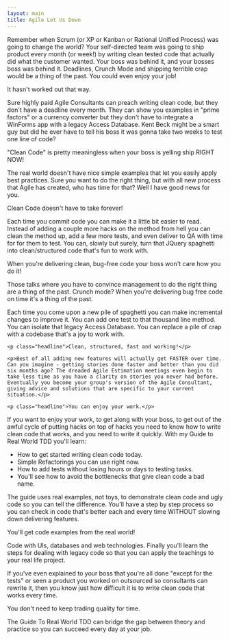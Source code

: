 ```yaml
---
layout: main
title: Agile Let Us Down
---
```

<article>
  <p>
    Remember when Scrum (or XP or Kanban or Rational Unified Process) was going to change the world? Your self-directed team was going to ship product every month (or week!) by writing clean tested code that actually did what the customer wanted. Your boss was behind it, and your bosses boss was behind it. Deadlines, Crunch Mode and shipping terrible crap would be a thing of the past. You could even enjoy your job!
  </p>
  <p class="headline">It hasn't worked out that way.</p>
  <p>
    Sure highly paid Agile Consultants can preach writing clean code, but they don't have a deadline every month. They can show you examples in "prime factors" or a currency converter but they don't have to integrate a WinForms app with a legacy Access Database. Kent Beck might be a smart guy but did he ever have to tell his boss it was gonna take two weeks to test one line of code?
  </p>

  <p class="headline">"Clean Code" is pretty meaningless when your boss is yelling ship RIGHT NOW!</p>

  <p>The real world doesn't have nice simple examples that let you easily apply best practices. Sure you want to do the right thing, but with all new process that Agile has created, who has time for that? Well I have good news for you.</p>

  <p class="headline">Clean Code doesn't have to take forever!</p>

  <p>Each time you commit code you can make it a little bit easier to read. Instead of adding a couple more hacks on the method from hell you can clean the method up, add a few more tests, and even deliver to QA with time for for them to test. You can, slowly but surely, turn that JQuery spaghetti into clean/structured code that's fun to work with.</p>

  <p class="headline">When you're delivering clean, bug-free code your boss won't care how you do it!</p>

  <p>Those talks where you have to convince management to do the right thing are a thing of the past. Crunch mode? When you're delivering bug free code on time it's a thing of the past.
  </p>

  <p>
    Each time you come upon a new pile of spaghetti you can make incremental changes to improve it. You can add one test to that thousand line method. You can isolate that legacy Access Database. You can replace a pile of crap with a codebase that's a joy to work with.</p>

    <p class="headline">Clean, structured, fast and working!</p>

    <p>Best of all adding new features will actually get FASTER over time. Can you imagine - getting stories done faster and better than you did six months ago? The dreaded Agile Estimation meetings even begin to take less time as you have a clarity on stories you never had before. Eventually you become your group's version of the Agile Consultant, giving advice and solutions that are specific to your current situation.</p>

    <p class="headline">You can enjoy your work.</p>

  <p>
    If you want to enjoy your work, to get along with your boss, to get out of the awful cycle of putting hacks on top of hacks you need to know how to write clean code that works, and you need to write it quickly. With my Guide to Real World TDD you'll learn:
  </p>

  <ul class="what_you_learn">
    <li>How to get started writing clean code today.</li>
    <li>Simple Refactorings you can use right now.</li>
    <li>How to add tests without losing hours or days to testing tasks.</li>
    <li>You'll see how to avoid the bottlenecks that give clean code a bad name.</li>
  </ul>
  <p>The guide uses real examples, not toys, to demonstrate clean code and ugly code so you can tell the difference. You'll have a step by step process so you can check in code that's better each and every time WITHOUT slowing down delivering features.</p>

  <p>You'll get code examples from the real world!</p>

  <p>Code with UIs, databases and web technologies. Finally you'll learn the steps for dealing with legacy code so that you can apply the teachings to your real life project.</p>
  <p>If you've even explained to your boss that you're all done "except for the tests" or seen a product you worked on outsourced so consultants can rewrite it, then you know just how difficult it is to write clean code that works every time.</p>
  <p>You don't need to keep trading quality for time.</p>

  <p>The Guide To Real World TDD can bridge the gap between theory and practice so you can succeed every day at your job.</p>
</article>
